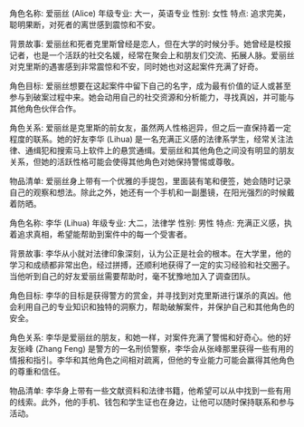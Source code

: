 角色名称: 爱丽丝 (Alice) 年级专业: 大一，英语专业 性别: 女性 特点: 追求完美，聪明果断，对死者的离世感到震惊和不安。

背景故事: 爱丽丝和死者克里斯曾经是恋人，但在大学的时候分手。她曾经是校报记者，也是一个活跃的社交名媛，经常在聚会上和朋友们交流、拓展人脉。爱丽丝对克里斯的遇害感到非常震惊和不安，同时她也对这起案件充满了好奇。

角色目标: 爱丽丝想要在这起案件中留下自己的名字，成为最有价值的证人或甚至参与到破案过程中来。她会动用自己的社交资源和分析能力，寻找真凶，并可能与其他角色伙伴合作。

角色关系: 爱丽丝是克里斯的前女友，虽然两人性格迥异，但之后一直保持着一定程度的联系。她的好友李华 (Lihua) 是一名充满正义感的法律系学生，经常关注法律、通缉犯和搜索马上软件上的悬赏通缉。爱丽丝和其他角色之间没有明显的朋友关系，但她的活跃性格可能会使得其他角色对她保持警惕或尊敬。

物品清单: 爱丽丝身上带有一个优雅的手提包，里面装有笔和便签，她会随时记录自己的观察和想法。除此之外，她还有一个手机和一副墨镜，在阳光强烈的时候戴着防晒。

角色名称: 李华 (Lihua) 年级专业: 大二，法律学 性别: 男性 特点: 充满正义感，执着追求真相，希望能帮助到案件中的每一个受害者。

背景故事: 李华从小就对法律印象深刻，认为公正是社会的根本。在大学里，他的学习和成绩都非常出色，经过拼搏，还顺利地获得了一定的实习经验和社交圈子。当他听到自己的好友爱丽丝需要帮助时，毫不犹豫地加入了调查团队。

角色目标: 李华的目标是获得警方的赏金，并寻找到对克里斯进行谋杀的真凶。他会利用自己的专业知识和独特的洞察力，帮助破解案件，并保护自己和其他角色的安全。

角色关系: 李华是爱丽丝的朋友，和她一样，对案件充满了警惕和好奇心。他的好友张峰 (Zhang Feng) 是警方的一名刑侦警察，李华会从张峰那里获得一些有用的情报和指引。李华和其他角色之间相对疏离，但他的专业能力可能会赢得其他角色的尊重和信任。

物品清单: 李华身上带有一些文献资料和法律书籍，他希望可以从中找到一些有用的线索。此外，他的手机、钱包和学生证也在身边，让他可以随时保持联系和参与活动。
